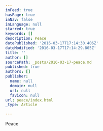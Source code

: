 ```yaml
---
inFeed: true
hasPage: true
inNav: false
inLanguage: null
starred: true
keywords: []
description: Peace
datePublished: '2016-03-17T17:14:30.406Z'
dateModified: '2016-03-17T17:14:29.805Z'
title: ''
author: []
sourcePath: _posts/2016-03-17-peace.md
published: true
authors: []
publisher:
  name: null
  domain: null
  url: null
  favicon: null
url: peace/index.html
_type: Article

---
```

Peace